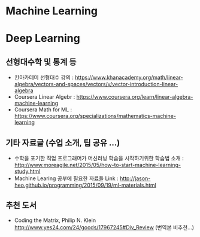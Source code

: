 Machine Learning
=============



Deep Learning
=============



선형대수학 및 통계 등
-------------
* 칸아카데미 선형대수 강의 : https://www.khanacademy.org/math/linear-algebra/vectors-and-spaces/vectors/v/vector-introduction-linear-algebra
* Coursera Linear Algebr : https://www.coursera.org/learn/linear-algebra-machine-learning
* Coursera Math for ML : https://www.coursera.org/specializations/mathematics-machine-learning



기타 자료글 (수업 소개, 팁 공유 ...)
-------------
* 수학을 포기한 직업 프로그래머가 머신러닝 학습을 시작하기위한 학습법 소개 : http://www.moreagile.net/2015/05/how-to-start-machine-learning-study.html
* Machine Learing 공부에 필요한 자료들 Link : http://jason-heo.github.io/programming/2015/09/19/ml-materials.html


추천 도서
-------------
* Coding the Matrix, Philip N. Klein http://www.yes24.com/24/goods/17967245#Div_Review (번역본 비추천...)
